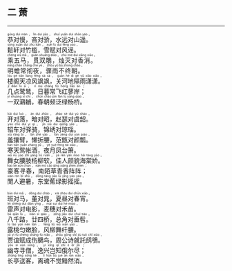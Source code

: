 ## 二 萧
---
<div>

<p>
<ruby><rb> 恭对慢，吝对骄，水远对山遥。 </rb> <rt>gōng  duì  màn ， lìn  duì  jiāo ， shuǐ  yuǎn  duì  shān  yáo 。</rt></ruby><BR>
<ruby><rb> 鬆轩对竹槛，雪赋对风谣。 </rb> <rt>sōng  xuān  duì  zhú  kǎn ， xuě  fù  duì  fēng  yáo 。</rt></ruby><BR>
<ruby><rb> 乘五马，贯双鵰，烛灭对香消。 </rb> <rt>chéng  wǔ  mǎ ， guàn  shuāng  diāo ， zhú  miè  duì  xiāng  xiāo 。</rt></ruby><BR>
<ruby><rb> 明蟾常彻夜，骤雨不终朝。 </rb> <rt>míng  chán  cháng  chè  yè ， zhòu  yǔ  bù  zhōng  cháo 。</rt></ruby><BR>
<ruby><rb> 楼阁天凉风飒飒，关河地隔雨潇潇。 </rb> <rt>lóu  gé  tiān  liáng  fēng  sà  sà ， guān  hé  dì  gé  yǔ  xiāo  xiāo 。</rt></ruby><BR>
<ruby><rb> 几点鹭鸶，日暮常飞红蓼岸； </rb> <rt>jǐ  diǎn  lù  sī ， rì  mù  cháng  fēi  hóng  liǎo  àn ；</rt></ruby><BR>
<ruby><rb> 一双鸂鶒，春朝频泛绿杨桥。 </rb> <rt>yī  shuāng  xī  chì ， chūn  cháo  pín  fàn  lǜ  yáng  qiáo 。</rt></ruby><BR></p>

<p>
<ruby><rb> 开对落，暗对昭，赵瑟对虞韶。 </rb> <rt>kāi  duì  luò ， àn  duì  zhāo ， zhào  sè  duì  yú  sháo 。</rt></ruby><BR>
<ruby><rb> 轺车对驿骑，锦绣对琼瑶。 </rb> <rt>yáo  chē  duì  yì  qí ， jǐn  xiù  duì  qióng  yáo 。</rt></ruby><BR>
<ruby><rb> 羞攘臂，懒折腰，范甑对颜瓢。 </rb> <rt>xiū  rǎng  bì ， lǎn  zhé  yāo ， fàn  zèng  duì  yán  piáo 。</rt></ruby><BR>
<ruby><rb> 寒天鸳帐酒，夜月凤台箫。 </rb> <rt>hán  tiān  yuān  zhàng  jiǔ ， yè  yuè  fèng  tái  xiāo 。</rt></ruby><BR>
<ruby><rb> 舞女腰肢杨柳软，佳人颜貌海棠娇。 </rb> <rt>wǔ  nǚ  yāo  zhī  yáng  liǔ  ruǎn ， jiā  rén  yán  mào  hǎi  táng  jiāo 。</rt></ruby><BR>
<ruby><rb> 豪客寻春，南陌草青香阵阵； </rb> <rt>háo  kè  xún  chūn ， nán  mò  cǎo  qīng  xiāng  zhèn  zhèn ；</rt></ruby><BR>
<ruby><rb> 閒人避暑，东堂蕉绿影摇摇。 </rb> <rt>xián  rén  bì  shǔ ， dōng  táng  jiāo  lǜ  yǐng  yáo  yáo 。</rt></ruby><BR></p>

<p>
<ruby><rb> 班对马，董对晁，夏昼对春宵。 </rb> <rt>bān  duì  mǎ ， dǒng  duì  cháo ， xià  zhòu  duì  chūn  xiāo 。</rt></ruby><BR>
<ruby><rb> 雷声对电影，麦穗对禾苗。 </rb> <rt>léi  shēng  duì  diàn  yǐng ， mài  suì  duì  hé  miáo 。</rt></ruby><BR>
<ruby><rb> 八千路，廿四桥，总角对垂髫。 </rb> <rt>bā  qiān  lù ， niàn  sì  qiáo ， zǒng  jiǎo  duì  chuí  tiáo 。</rt></ruby><BR>
<ruby><rb> 露桃匀嫩脸，风柳舞纤腰。 </rb> <rt>lù  táo  yún  nèn  liǎn ， fēng  liǔ  wǔ  xiān  yāo 。</rt></ruby><BR>
<ruby><rb> 贾谊赋成伤鵩鸟，周公诗就託鸱鴞。 </rb> <rt>jiǎ  yì  fù  chéng  shāng  fú  niǎo ， zhōu  gōng  shī  jiù  tuō  chī  xiāo 。</rt></ruby><BR>
<ruby><rb> 幽寺寻僧，逸兴岂知俄尔尽； </rb> <rt>yōu  sì  xún  sēng ， yì  xìng  qǐ  zhī  é  ěr  jǐn ；</rt></ruby><BR>
<ruby><rb> 长亭送客，离魂不觉黯然消。 </rb> <rt>zhǎng  tíng  sòng  kè ， lí  hún  bù  jué  àn  rán  xiāo 。</rt></ruby><BR></p>

</div>
